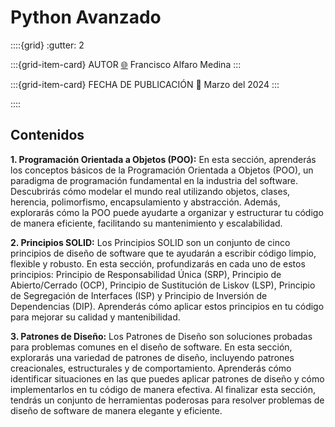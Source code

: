 # Python Avanzado

::::{grid}
:gutter: 2

:::{grid-item-card} AUTOR
[🌐](https://fralfaro.github.io/portfolio/about_me/me/) Francisco Alfaro Medina
:::

:::{grid-item-card} FECHA DE PUBLICACIÓN
📅 Marzo del 2024
:::

::::

## Contenidos

**1. Programación Orientada a Objetos (POO):**
En esta sección, aprenderás los conceptos básicos de la Programación Orientada a Objetos (POO), un paradigma de programación fundamental en la industria del software. Descubrirás cómo modelar el mundo real utilizando objetos, clases, herencia, polimorfismo, encapsulamiento y abstracción. Además, explorarás cómo la POO puede ayudarte a organizar y estructurar tu código de manera eficiente, facilitando su mantenimiento y escalabilidad.

**2. Principios SOLID:**
Los Principios SOLID son un conjunto de cinco principios de diseño de software que te ayudarán a escribir código limpio, flexible y robusto. En esta sección, profundizarás en cada uno de estos principios: Principio de Responsabilidad Única (SRP), Principio de Abierto/Cerrado (OCP), Principio de Sustitución de Liskov (LSP), Principio de Segregación de Interfaces (ISP) y Principio de Inversión de Dependencias (DIP). Aprenderás cómo aplicar estos principios en tu código para mejorar su calidad y mantenibilidad.

**3. Patrones de Diseño:**
Los Patrones de Diseño son soluciones probadas para problemas comunes en el diseño de software. En esta sección, explorarás una variedad de patrones de diseño, incluyendo patrones creacionales, estructurales y de comportamiento. Aprenderás cómo identificar situaciones en las que puedes aplicar patrones de diseño y cómo implementarlos en tu código de manera efectiva. Al finalizar esta sección, tendrás un conjunto de herramientas poderosas para resolver problemas de diseño de software de manera elegante y eficiente.
